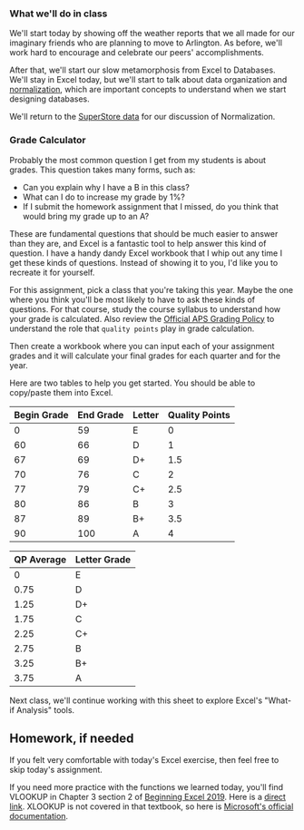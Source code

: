 <!--
Instructor notes: class went well!
- In class, we worked with the SuperStore dataset.
- Two things that make a successful data analyst: organization and story telling
- and we're practicing the story telling with the presentations at the beginning of class
- Talked about how we'll formally define all this stuff later, for now, trying to develop a "spidey sense"
- Looked at SuperStore dataset:
    - Discussed / identified the PK
        - should it be the surrogate ID column at the front?
        - or orderid / product
    - identified that customer name and id don't need to be repeated
        - Discussed update anomalies
        - in Excel - copy orderid, customer name, customerid into a new sheet, then used "remove duplicates"
        - Used VLOOKUP to put it back
- Introduced gradebook assignment to practice VLOOKUP
    - Did the first few together, based on the APS grade tables:
        - Given a letter grade, lookup the quality points
        - given the numerical average, look up the letter grade (needs ranged lookup)
        - Given the average QP, lookup the final letter grade
-->

### What we'll do in class

We'll start today by showing off the weather reports that we all made for our imaginary friends who are planning to move to Arlington. As before, we'll work hard to encourage and celebrate our peers' accomplishments.

After that, we'll start our slow metamorphosis from Excel to Databases. We'll stay in Excel today, but we'll start to talk about data organization and [normalization](https://en.wikipedia.org/wiki/Database_normalization), which are important concepts to understand when we start designing databases.

We'll return to the [SuperStore data](./data/SuperStoreUS-2015.xlsx) for our discussion of Normalization.


### Grade Calculator
Probably the most common question I get from my students is about grades. This question takes many forms, such as:
- Can you explain why I have a B in this class?
- What can I do to increase my grade by 1%?
- If I submit the homework assignment that I missed, do you think that would bring my grade up to an A?

These are fundamental questions that should be much easier to answer than they are, and Excel is a fantastic tool to help answer this kind of question. I have a handy dandy Excel workbook that I whip out any time I get these kinds of questions. Instead of showing it to you, I'd like you to recreate it for yourself.

For this assignment, pick a class that you're taking this year. Maybe the one where you think you'll be most likely to have to ask these kinds of questions. For that course, study the course syllabus to understand how your grade is calculated. Also review the [Official APS Grading Policy](https://go.boarddocs.com/vsba/arlington/Board.nsf/files/CPRJVG4F0341/$file/I-7.2.3.34%20PIP-2%20Reporting%20Student%20Progress%20and%20Grades%20(Secondary)%20.pdf) to understand the role that `quality points` play in grade calculation.

Then create a workbook where you can input each of your assignment grades and it will calculate your final grades for each quarter and for the year.

Here are two tables to help you get started. You should be able to copy/paste them into Excel.

| Begin Grade | End Grade | Letter | Quality Points |
|-------------|-----------|--------|----------------|
| 0           | 59        | E      | 0              |
| 60          | 66        | D      | 1              |
| 67          | 69        | D+     | 1.5            |
| 70          | 76        | C      | 2              |
| 77          | 79        | C+     | 2.5            |
| 80          | 86        | B      | 3              |
| 87          | 89        | B+     | 3.5            |
| 90          | 100       | A      | 4              |


| QP Average | Letter Grade |
|------------|--------------|
| 0          | E            |
| 0.75       | D            |
| 1.25       | D+           |
| 1.75       | C            |
| 2.25       | C+           |
| 2.75       | B            |
| 3.25       | B+           |
| 3.75       | A            |

Next class, we'll continue working with this sheet to explore Excel's "What-if Analysis" tools.


## Homework, if needed

If you felt very comfortable with today's Excel exercise, then feel free to skip today's assignment.

If you need more practice with the functions we learned today, you'll find VLOOKUP in Chapter 3 section 2 of [Beginning Excel 2019](https://openoregon.pressbooks.pub/beginningexcel19/front-matter/introduction/). Here is a [direct link](https://openoregon.pressbooks.pub/beginningexcel19/chapter/3-2-logical-and-lookup-functions/). XLOOKUP is not covered in that textbook, so here is [Microsoft's official documentation](https://support.microsoft.com/en-us/office/xlookup-function-b7fd680e-6d10-43e6-84f9-88eae8bf5929).
